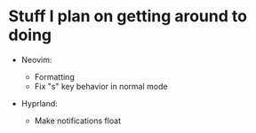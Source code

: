 # Stuff I plan on getting around to doing

+ Neovim:
  + Formatting
  + Fix "s" key behavior in normal mode

+ Hyprland:
  + Make notifications float
